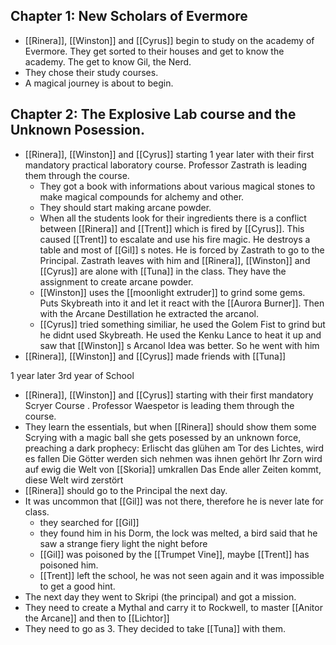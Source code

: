 
## Chapter 1: New Scholars of Evermore
- [[Rinera]], [[Winston]] and [[Cyrus]] begin to study on the academy of Evermore. They get sorted to their houses and get to know the academy. The get to know Gil, the Nerd. 
- They chose their study courses. 
- A magical journey is about to begin. 

## Chapter 2: The Explosive Lab course and the Unknown Posession.
- [[Rinera]], [[Winston]] and [[Cyrus]] starting 1 year later with their first mandatory practical laboratory course. Professor Zastrath is leading them through the course. 
	- They got a book with informations about various magical stones to make magical compounds for alchemy and other.
	- They should start making arcane powder.
	- When all the students look for their ingredients there is a conflict between [[Rinera]] and [[Trent]] which is fired by [[Cyrus]]. This caused [[Trent]] to escalate and use his fire magic. He destroys a table and most of [[Gil]] s notes. He is forced by Zastrath to go to the Principal. Zastrath leaves with him and [[Rinera]], [[Winston]] and [[Cyrus]] are alone with [[Tuna]] in the class. They have the assignment to create arcane powder. 
	- [[Winston]] uses the [[moonlight extruder]] to grind some gems. Puts Skybreath into it and let it react with the [[Aurora Burner]]. Then with the Arcane Destillation he extracted the arcanol.
	- [[Cyrus]] tried something similiar, he used the Golem Fist to grind but he didnt used Skybreath. He used the Kenku Lance to heat it up and saw that [[Winston]] s Arcanol Idea was better. So he went with him
- [[Rinera]], [[Winston]] and [[Cyrus]] made friends with [[Tuna]] 

1 year later  3rd year of School

- [[Rinera]], [[Winston]] and [[Cyrus]] starting with their first mandatory Scryer Course . Professor Waespetor is leading them through the course. 
- They learn the essentials, but when [[Rinera]] should show them some Scrying with a magic ball she gets posessed by an unknown force, preaching a dark prophecy:
Erlischt das glühen am Tor des Lichtes, wird es fallen
Die Götter werden sich nehmen was ihnen gehört
Ihr Zorn wird auf ewig die Welt von [[Skoria]] umkrallen
Das Ende aller Zeiten kommt, diese Welt wird zerstört
- [[Rinera]] should go to the Principal the next day.
- It was uncommon that [[Gil]] was not there, therefore he is never late for class.
	- they searched for [[Gil]] 
	- they found him in his Dorm, the lock was melted, a bird said that he saw a strange fiery light the night before
	- [[Gil]] was poisoned by the [[Trumpet Vine]], maybe [[Trent]] has poisoned him.
	- [[Trent]] left the school, he was not seen again and it was impossible to get a good hint.
- The next day they went to Skripi (the principal) and got a mission.
- They need to create a Mythal and carry it to Rockwell, to master [[Anitor the Arcane]] and then to [[Lichtor]]
- They need to go as 3. They decided to take [[Tuna]] with them.


